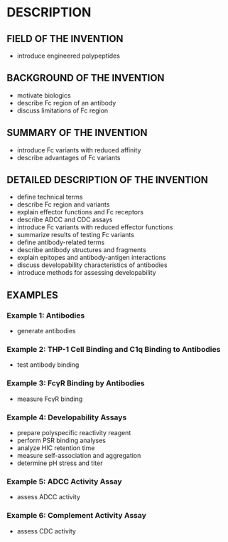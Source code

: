# DESCRIPTION

## FIELD OF THE INVENTION

- introduce engineered polypeptides

## BACKGROUND OF THE INVENTION

- motivate biologics
- describe Fc region of an antibody
- discuss limitations of Fc region

## SUMMARY OF THE INVENTION

- introduce Fc variants with reduced affinity
- describe advantages of Fc variants

## DETAILED DESCRIPTION OF THE INVENTION

- define technical terms
- describe Fc region and variants
- explain effector functions and Fc receptors
- describe ADCC and CDC assays
- introduce Fc variants with reduced effector functions
- summarize results of testing Fc variants
- define antibody-related terms
- describe antibody structures and fragments
- explain epitopes and antibody-antigen interactions
- discuss developability characteristics of antibodies
- introduce methods for assessing developability

## EXAMPLES

### Example 1: Antibodies

- generate antibodies

### Example 2: THP-1 Cell Binding and C1q Binding to Antibodies

- test antibody binding

### Example 3: FcγR Binding by Antibodies

- measure FcγR binding

### Example 4: Developability Assays

- prepare polyspecific reactivity reagent
- perform PSR binding analyses
- analyze HIC retention time
- measure self-association and aggregation
- determine pH stress and titer

### Example 5: ADCC Activity Assay

- assess ADCC activity

### Example 6: Complement Activity Assay

- assess CDC activity

